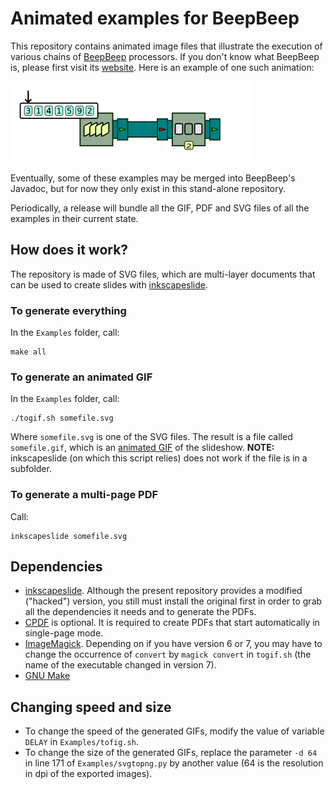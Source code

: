 Animated examples for BeepBeep
==============================

This repository contains animated image files that illustrate the execution of
various chains of [BeepBeep](https://github.com/liflab/beepbeep-3) processors.
If you don't know what BeepBeep is, please first visit its
[website](https://liflab.github.io/beepbeep-3). Here is an example of one such
animation:

![Animation of CountDecimate in pull mode](example.gif?raw=true)

Eventually, some of these examples may be merged into BeepBeep's Javadoc, but
for now they only exist in this stand-alone repository.

Periodically, a release will bundle all the GIF, PDF and SVG files of all the
examples in their current state.

How does it work?
-----------------

The repository is made of SVG files, which are multi-layer documents that can
be used to create slides with
[inkscapeslide](https://github.com/sylvainhalle/inkscapeslide).

### To generate everything

In the `Examples` folder, call:

    make all

### To generate an animated GIF

In the `Examples` folder, call:

    ./togif.sh somefile.svg

Where `somefile.svg` is one of the SVG files. The result is a file called
`somefile.gif`, which is an
[animated GIF](https://en.wikipedia.org/wiki/GIF#Animated_GIF) of the slideshow.
**NOTE:** inkscapeslide (on which this script relies) does not work if the file
is in a subfolder.

### To generate a multi-page PDF

Call:

    inkscapeslide somefile.svg

Dependencies
------------

- [inkscapeslide](https://github.com/sylvainhalle/inkscapeslide).
  Although the present repository provides a modified ("hacked") version,
  you still must install the original first in order to grab all the
  dependencies it needs and to generate the PDFs.
- [CPDF](https://community.coherentpdf.com/) is optional. It is required to
  create PDFs that start automatically in single-page mode.
- [ImageMagick](https://imagemagick.org/). Depending on if you have version
  6 or 7, you may have to change the occurrence of `convert` by `magick convert`
  in `togif.sh` (the name of the executable changed in version 7).
- [GNU Make](https://www.gnu.org/software/make/manual/html_node/index.html)

Changing speed and size
-----------------------

- To change the speed of the generated GIFs, modify the value of variable
  `DELAY` in `Examples/tofig.sh`.
- To change the size of the generated GIFs, replace the parameter `-d 64`
  in line 171 of `Examples/svgtopng.py` by another value (64 is the resolution
  in dpi of the exported images).